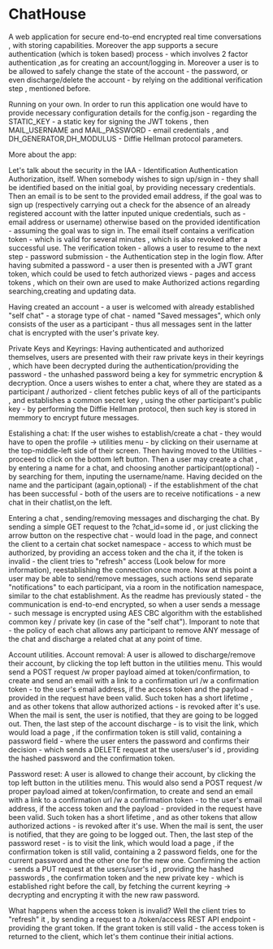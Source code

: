 # ChatHouse
A web application for secure end-to-end encrypted real time conversations , with storing capabilities. Moreover the app supports a secure authentication (which is token based) process - which involves 2 factor authentication ,as for creating an account/logging in. Moreover a user is to be allowed to safely change the state of the account - the password, or even discharge/delete the account - by relying on the additional verification step , mentioned before.

Running on your own.
In order to run this application one would have to provide necessary configuration details for the config.json - regarding the STATIC_KEY - a static key for signing the JWT tokens  , then MAIL_USERNAME and MAIL_PASSWORD - email credentials , and DH_GENERATOR,DH_MODULUS - Diffie Hellman protocol parameters.

More about the app:

Let's talk about the security in the IAA - Identification Authentication Authorization, itself. When somebody wishes to sign up/sign in - they shall be identified based on the initial goal, by providing necessary credentials. Then an email is to be sent to the provided email address, if the goal was to sign up (respectively carrying out a check for the absence of an already registered account with the latter inputed unique credentials, such as - email address or username) otherwise based on the provided identification - assuming the goal was to sign in.
The email itself contains a verification token - which is valid for several minutes , which is also revoked after a successful use.
The verification token - allows a user to resume to the next step - password submission - the Authentication step in the login flow. After having submited a password - a user then is presented with a JWT grant token, which could be used to fetch authorized views - pages and access tokens , which on their own are used to make Authorized actions regarding searching,creating and updating data.

Having created an account - a user is welcomed with already established "self chat" - a storage type of chat - named "Saved messages", which only consists of the user as a participant - thus all messages sent in the latter chat is encrypted with the user's private key.

Private Keys and Keyrings:
Having authenticated and authorized themselves, users are presented with their raw private keys in their keyrings , which have been decrypted during the authentication/providing the password - the unhashed password being a key for symmetric encryption & decryption. Once a users wishes to enter a chat, where they are stated as a participant / authorized - client fetches public keys of all of the participants , and establishes a common secret key , using the other participant's public key - by performing the Diffie Hellman protocol, then such key is stored in memmory to encrypt future messages.

Estalishing a chat:
If the user wishes to establish/create a chat - they would have to open the profile -> utilities menu - by clicking on their username at the top-middle-left side of their screen. Then having moved to the Utilities - proceed to click on the bottom left button. Then a user may create a chat , by entering a name for a chat, and choosing another participant(optional) - by searching for them, inputing the username/name. Having decided on the name and the participant (again,optional) - if the establishment of the chat has been successful - both of the users are to receive notifications - a new chat in their chatlist,on the left.

Entering a chat , sending/removing messages and discharging the chat.
By sending a simple GET request to the ?chat_id=some id , or just clicking the arrow button on the respective chat - would load in the page, and connect the client to a certain chat socket namespace - access to which must be authorized, by providing an access token and the cha it, if the token is invalid - the client tries to "refresh" access (Look below for more information), reestablishing the connection once more. Now at this point a user may be able to send/remove messages, such actions send separate "notifications" to each participant, via a room in the notification namespace, similar to the chat establishment. As the readme has previously stated - the communication is end-to-end encrypted, so when a user sends a message - such message is encrypted using AES CBC algorithm with the established common key / private key (in case of the "self chat"). Imporant to note that - the policy of each chat allows any participant to remove ANY message of the chat and discharge a related chat at any point of time.

Account utilities.
Account removal:
A user is allowed to discharge/remove their account, by clicking the top left button in the utilities menu. This would send a POST request /w proper payload aimed at token/confirmation, to create and send an email with a link to a confirmation url /w a confirmation token - to the user's email address, if the access token and the payload - provided in the request have been valid. Such token has a short lifetime , and as other tokens that allow authorized actions - is revoked after it's use. When the mail is sent, the user is notified, that they are going to be logged out. Then, the last step of the account discharge - is to visit the link, which would load a page , if the confirmation token is still valid, containing a password field - where the user enters the password and confirms their decision - which sends a DELETE request at the users/user's id , providing the hashed password and the confirmation token. 

Password reset:
A user is allowed to change their account, by clicking the top left button in the utilities menu. This would also send a POST request /w proper payload aimed at token/confirmation, to create and send an email with a link to a confirmation url /w a confirmation token - to the user's email address, if the access token and the payload - provided in the request have been valid. Such token has a short lifetime , and as other tokens that allow authorized actions - is revoked after it's use. When the mail is sent, the user is notified, that they are going to be logged out. Then, the last step of the password reset - is to visit the link, which would load a page , if the confirmation token is still valid, containing a 2 password fields, one for the current password and the other one for the new one. Confirming the action - sends a PUT request at the users/user's id , providing the hashed passwords , the confirmation token and the new private key - which is established right before the call, by fetching the current keyring -> decrypting and encrypting it with the new raw password. 

What happens when the access token is invalid?
Well the client tries to "refresh" it , by sending a request to a /token/access REST API endpoint - providing the grant token. If the grant token is still valid - the access token is returned to the client, which let's them continue their initial actions.


